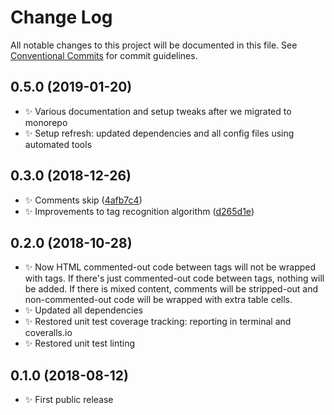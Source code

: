 # Change Log

All notable changes to this project will be documented in this file.
See [Conventional Commits](https://conventionalcommits.org) for commit guidelines.

## 0.5.0 (2019-01-20)

* ✨ Various documentation and setup tweaks after we migrated to monorepo
* ✨ Setup refresh: updated dependencies and all config files using automated tools

## 0.3.0 (2018-12-26)

* ✨ Comments skip ([4afb7c4](https://gitlab.com/codsen/codsen/tree/master/packages/html-table-patcher/commits/4afb7c4))
* ✨ Improvements to tag recognition algorithm ([d265d1e](https://gitlab.com/codsen/codsen/tree/master/packages/html-table-patcher/commits/d265d1e))

## 0.2.0 (2018-10-28)

* ✨ Now HTML commented-out code between tags will not be wrapped with tags. If there's just commented-out code between tags, nothing will be added. If there is mixed content, comments will be stripped-out and non-commented-out code will be wrapped with extra table cells.
* ✨ Updated all dependencies
* ✨ Restored unit test coverage tracking: reporting in terminal and coveralls.io
* ✨ Restored unit test linting

## 0.1.0 (2018-08-12)

* ✨ First public release
